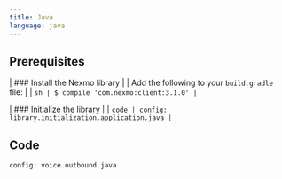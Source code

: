 ```yaml
---
title: Java
language: java
---
```


## Prerequisites

| ### Install the Nexmo library
|
| Add the following to your `build.gradle` file:
|
| ```sh
| $ compile 'com.nexmo:client:3.1.0'
| ```

| ### Initialize the library
|
| ```code
| config: library.initialization.application.java
| ```

## Code

```code
config: voice.outbound.java
```

